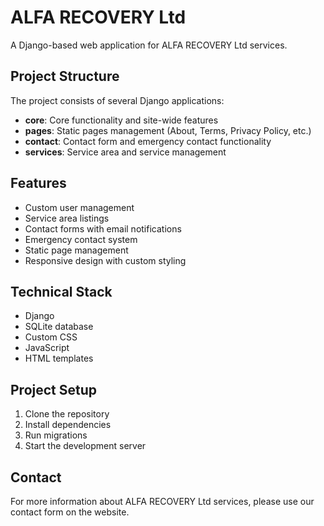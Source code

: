 # ALFA RECOVERY Ltd

A Django-based web application for ALFA RECOVERY Ltd services.

## Project Structure

The project consists of several Django applications:

- **core**: Core functionality and site-wide features
- **pages**: Static pages management (About, Terms, Privacy Policy, etc.)
- **contact**: Contact form and emergency contact functionality
- **services**: Service area and service management

## Features

- Custom user management
- Service area listings
- Contact forms with email notifications
- Emergency contact system
- Static page management
- Responsive design with custom styling

## Technical Stack

- Django
- SQLite database
- Custom CSS
- JavaScript
- HTML templates

## Project Setup

1. Clone the repository
2. Install dependencies
3. Run migrations
4. Start the development server

## Contact

For more information about ALFA RECOVERY Ltd services, please use our contact form on the website.
